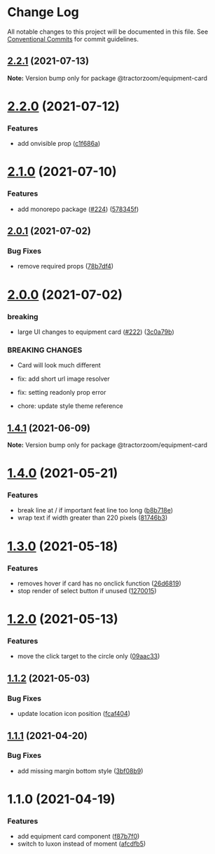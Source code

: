 # Change Log

All notable changes to this project will be documented in this file.
See [Conventional Commits](https://conventionalcommits.org) for commit guidelines.

## [2.2.1](https://github.com/TractorZoom/component-library/compare/@tractorzoom/equipment-card@2.2.0...@tractorzoom/equipment-card@2.2.1) (2021-07-13)

**Note:** Version bump only for package @tractorzoom/equipment-card





# [2.2.0](https://github.com/TractorZoom/component-library/compare/@tractorzoom/equipment-card@2.1.0...@tractorzoom/equipment-card@2.2.0) (2021-07-12)


### Features

* add onvisible prop ([c1f686a](https://github.com/TractorZoom/component-library/commit/c1f686a263a01375a7f16e5bcf3cac011d46779c))





# [2.1.0](https://github.com/TractorZoom/component-library/compare/@tractorzoom/equipment-card@2.0.1...@tractorzoom/equipment-card@2.1.0) (2021-07-10)

### Features

-   add monorepo package ([#224](https://github.com/TractorZoom/component-library/issues/224)) ([578345f](https://github.com/TractorZoom/component-library/commit/578345f2198dfdf8b6147818d907e54afbac4cbe))

## [2.0.1](https://github.com/TractorZoom/component-library/compare/@tractorzoom/equipment-card@2.0.0...@tractorzoom/equipment-card@2.0.1) (2021-07-02)

### Bug Fixes

-   remove required props ([78b7df4](https://github.com/TractorZoom/component-library/commit/78b7df4e431bf8ee981f592ab7f52aad0d45bcf3))

# [2.0.0](https://github.com/TractorZoom/component-library/compare/@tractorzoom/equipment-card@1.4.1...@tractorzoom/equipment-card@2.0.0) (2021-07-02)

### breaking

-   large UI changes to equipment card ([#222](https://github.com/TractorZoom/component-library/issues/222)) ([3c0a79b](https://github.com/TractorZoom/component-library/commit/3c0a79b98a8d2c33e5b0a0f61d331f19dc509647))

### BREAKING CHANGES

-   Card will look much different

-   fix: add short url image resolver

-   fix: setting readonly prop error

-   chore: update style theme reference

## [1.4.1](https://github.com/TractorZoom/component-library/compare/@tractorzoom/equipment-card@1.4.0...@tractorzoom/equipment-card@1.4.1) (2021-06-09)

**Note:** Version bump only for package @tractorzoom/equipment-card

# [1.4.0](https://github.com/TractorZoom/component-library/compare/@tractorzoom/equipment-card@1.3.0...@tractorzoom/equipment-card@1.4.0) (2021-05-21)

### Features

-   break line at / if important feat line too long ([b8b718e](https://github.com/TractorZoom/component-library/commit/b8b718e72e8ce8286a684db128da567bf426b9ef))
-   wrap text if width greater than 220 pixels ([81746b3](https://github.com/TractorZoom/component-library/commit/81746b38cb2bed5c369d73505e74fbc41b5e9246))

# [1.3.0](https://github.com/TractorZoom/component-library/compare/@tractorzoom/equipment-card@1.2.0...@tractorzoom/equipment-card@1.3.0) (2021-05-18)

### Features

-   removes hover if card has no onclick function ([26d6819](https://github.com/TractorZoom/component-library/commit/26d6819c23e40cfb139365a0a3f769055885f1e6))
-   stop render of select button if unused ([1270015](https://github.com/TractorZoom/component-library/commit/1270015baa65be476135e63f752e3ffa28ccdefa))

# [1.2.0](https://github.com/TractorZoom/component-library/compare/@tractorzoom/equipment-card@1.1.2...@tractorzoom/equipment-card@1.2.0) (2021-05-13)

### Features

-   move the click target to the circle only ([09aac33](https://github.com/TractorZoom/component-library/commit/09aac3357a9bc0e930c5bced30efb4fe48b9a139))

## [1.1.2](https://github.com/TractorZoom/component-library/compare/@tractorzoom/equipment-card@1.1.1...@tractorzoom/equipment-card@1.1.2) (2021-05-03)

### Bug Fixes

-   update location icon position ([fcaf404](https://github.com/TractorZoom/component-library/commit/fcaf404b883a455273adf241b0e789e0442dac58))

## [1.1.1](https://github.com/TractorZoom/component-library/compare/@tractorzoom/equipment-card@1.1.0...@tractorzoom/equipment-card@1.1.1) (2021-04-20)

### Bug Fixes

-   add missing margin bottom style ([3bf08b9](https://github.com/TractorZoom/component-library/commit/3bf08b9d086c6fb4a4b1cb48b2125e844e9055b6))

# 1.1.0 (2021-04-19)

### Features

-   add equipment card component ([f87b7f0](https://github.com/TractorZoom/component-library/commit/f87b7f0e63a027390f00d92b4d2a9a67e713568f))
-   switch to luxon instead of moment ([afcdfb5](https://github.com/TractorZoom/component-library/commit/afcdfb5bb329795a46b3339da4e4a6daa7b1c10d))
